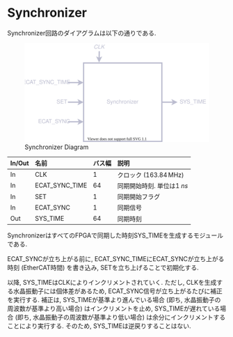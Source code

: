 # Synchronizer

Synchronizer回路のダイアグラムは以下の通りである.

<figure>
<img alt="Synchronizer" src="../figs/synchronizer/diagram.svg">
<figcaption>Synchronizer Diagram</figcaption>
</figure>

| In/Out | 名前                  | バス幅         | 説明                                  |
| :----- | :-----------          | :------------- | :--------------------------------     |
|   In   | CLK                   | $1$            | クロック ($163.84\,\mathrm{MHz}$)     |
|   In   | ECAT_SYNC_TIME        | $64$           | 同期開始時刻. 単位は$\SI{1}{ns}$      |
|   In   | SET                   | $1$            | 同期開始フラグ                        |
|   In   | ECAT_SYNC             | $1$            | 同期信号                              |
|   Out  | SYS_TIME              | $64$           | 同期時刻                              |

SynchronizerはすべてのFPGAで同期した時刻SYS_TIMEを生成するモジュールである.

ECAT_SYNCが立ち上がる前に, ECAT_SYNC_TIMEにECAT_SYNCが立ち上がる時刻 (EtherCAT時間) を書き込み, SETを立ち上げることで初期化する.

以降, SYS_TIMEはCLKによりインクリメントされていく.
ただし, CLKを生成する水晶振動子には個体差があるため, ECAT_SYNC信号が立ち上がるたびに補正を実行する.
補正は, SYS_TIMEが基準より進んでいる場合 (即ち, 水晶振動子の周波数が基準より高い場合) はインクリメントを止め, SYS_TIMEが遅れている場合 (即ち, 水晶振動子の周波数が基準より低い場合) は余分にインクリメントすることにより実行する.
そのため, SYS_TIMEは逆戻りすることはない. 
